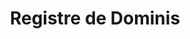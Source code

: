 ---
layout: post
title: Registre de Dominis
categories: dominis
description: "Abans de poder fer qualsevol cosa en línia, vostè necessita un nom de domini. Comanda d'un nom de domini és un procés senzill. És tan simple com entrar en la seva elecció de nom de domini i després fent clic en fi, aquesta és la part més difícil d'atencions. A continuació, rebrà la confirmació del seu nom de domini d'compra dins de les 24 hores."
---